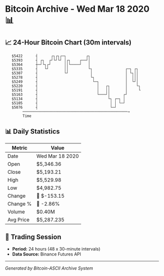 # Bitcoin Archive - Wed Mar 18 2020 📊

## 📈 24-Hour Bitcoin Chart (30m intervals)

```
   $5422      ┤      ┌┐┌┐┌─┐         ┌┐                        
   $5393      ┤ ┌┐  ┌┘└┘└┘ │┌┐    ┌──┘│                        
   $5364      ┼─┘└┐┌┘      ││└────┘   │                        
   $5335      ┤   └┘       ││         └┐               ┌─┐ ┌┐  
   $5307      ┤            └┘          │               │ └┐││  
   $5278      ┤                        └┐              │  │││  
   $5249      ┤                         └─┐            │  └┘│  
   $5220      ┤                           │   ┌┐       │    └┐ 
   $5191      ┤                           │   ││       │     └ 
   $5163      ┤                           └───┘│      ┌┘       
   $5134      ┤                                └┐ ┌─┐ │        
   $5105      ┤                                 │ │ └─┘        
   $5076      ┤                                 └─┘            
        ────────────────────────────────────────────────→
        Time
```

## 📊 Daily Statistics

| Metric | Value |
|--------|-------|
| Date | Wed Mar 18 2020 |
| Open | $5,346.36 |
| Close | $5,193.21 |
| High | $5,529.98 |
| Low | $4,982.75 |
| Change | 🔴 $-153.15 |
| Change % | 🔴 -2.86% |
| Volume | $0.40M |
| Avg Price | $5,287.235 |

## 📅 Trading Session

- **Period:** 24 hours (48 x 30-minute intervals)
- **Data Source:** Binance Futures API

---
*Generated by Bitcoin-ASCII Archive System*

